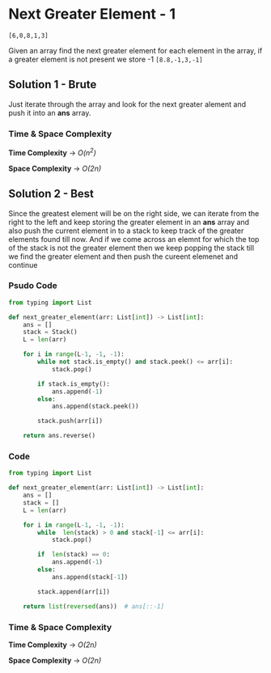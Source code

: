 # Next Greater Element - 1

`[6,0,8,1,3]`

Given an array find the next greater element for each element in the array, if a greater element is not present we store -1 `[8.8,-1,3,-1]`

## Solution 1 - Brute

Just iterate through the array and look for the next greater alement and push it into an **ans** array.

### Time & Space Complexity

**Time Complexity** -> _O(n<sup>2</sup>)_

**Space Complexity** -> _O(2n)_

## Solution 2 - Best

Since the greatest element will be on the right side, we can iterate from the right to the left and keep storing the greater element in an **ans** array and also push the current element in to a stack to keep track of the greater elements found till now. And if we come across an elemnt for which the top of the stack is not the greater element then we keep popping the stack till we find the greater element and then push the cureent elemenet and continue

### Psudo Code

```py
from typing import List

def next_greater_element(arr: List[int]) -> List[int]:
    ans = []
    stack = Stack()
    L = len(arr)

    for i in range(L-1, -1, -1):
        while not stack.is_empty() and stack.peek() <= arr[i]:
            stack.pop()

        if stack.is_empty():
            ans.append(-1)
        else:
            ans.append(stack.peek())

        stack.push(arr[i])

    return ans.reverse()
```

### Code

```py
from typing import List

def next_greater_element(arr: List[int]) -> List[int]:
    ans = []
    stack = []
    L = len(arr)

    for i in range(L-1, -1, -1):
        while  len(stack) > 0 and stack[-1] <= arr[i]:
            stack.pop()

        if  len(stack) == 0:
            ans.append(-1)
        else:
            ans.append(stack[-1])

        stack.append(arr[i])

    return list(reversed(ans))  # ans[::-1]
```

### Time & Space Complexity

**Time Complexity** -> _O(2n)_

**Space Complexity** -> _O(2n)_
